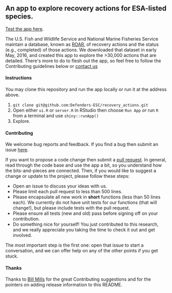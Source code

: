 ## An app to explore recovery actions for ESA-listed species.

[Test the app here](https://defend-esc-dev.org/shiny/open/recovery_actions/).

The U.S. Fish and Wildlife Service and National Marine Fisheries Service maintain a database, known as [ROAR](https://ecos.fws.gov/roar/pub/ConfigureRecActionReport.do?path=ROAR%20Custom%20Queries.Public%20Actions%20AdHoc), of recovery actions and the status (e.g., completed) of those actions. We downloaded that dataset in early May, 2016, and created this app to explore the >30,000 actions that are detailed. There's more to do to flesh out the app, so feel free to follow the Contributing guidelines below or [contact us](mailto:esa@defenders.org)

#### Instructions

You may clone this repository and run the app locally or run it at the address above.

1. `git clone git@github.com:Defenders-ESC/recovery_actions.git`
2. Open either `ui.R` or `server.R` in RStudio then choose `Run App` _or_ run `R` from a terminal and use `shiny::runApp()`
3. Explore.

#### Contributing

We welcome bug reports and feedback. If you find a bug then submit an issue [here](https://github.com/Defenders-ESC/recovery_actions/issues). 

If you want to propose a code change then submit a [pull request](https://github.com/Defenders-ESC/recovery_actions/pulls). In general, read through the code base and use the app a bit, so you understand how the bits-and-pieces are connected. Then, if you would like to suggest a change or update to the project, please follow these steps:

 - Open an issue to discuss your ideas with us.
 - Please limit each pull request to less than 500 lines.
 - Please encapsulate all new work in **short** functions (less than 50 lines each). We currently do not have unit tests for our functions (that will change!), but please include tests with the pull request.
 - Please ensure all tests (new and old) pass before signing off on your contribution.
 - Do something nice for yourself! You just contributed to this research, and we really appreciate you taking the time to check it out and get involved.

The most important step is the first one: open that issue to start a conversation, and we can offer help on any of the other points if you get stuck. 

#### Thanks

Thanks to [Bill Mills](https://github.com/BillMills) for the great Contributing suggestions and for the pointers on adding release information to this README.
